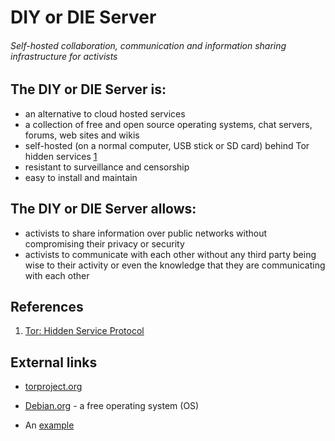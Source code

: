 # DIY or DIE Server

###### Self-hosted collaboration, communication and information sharing infrastructure for activists

## The DIY or DIE Server is:

* an alternative to cloud hosted services
* a collection of free and open source operating systems, chat servers, forums, web sites and wikis
* self-hosted (on a normal computer, USB stick or SD card) behind Tor hidden services [1](https://www.torproject.org/docs/hidden-services.html.en "Hidden Service Protocol")
* resistant to surveillance and censorship
* easy to install and maintain

## The DIY or DIE Server allows:

* activists to share information over public networks without compromising their privacy or security
* activists to communicate with each other without any third party being wise to their activity or even the knowledge that they are communicating with each other

## References

1. [Tor: Hidden Service Protocol](https://www.torproject.org/docs/hidden-services.html.en "Hidden Service Protocol")

## External links

* [torproject.org](https://www.torproject.org/ "torpropject.org")
* [Debian.org](http://www.debian.org/ "Debian.org") - a free operating system (OS)

* An [example](http://url.com/ "Title")

